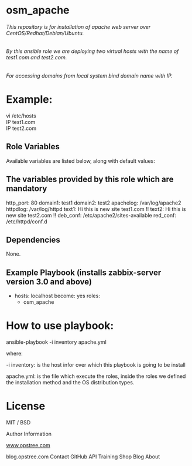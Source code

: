 # osm_apache
######  This repository is for installation of apache web server over CentOS/Redhat/Debian/Ubuntu.
######  By this ansible role we are deploying two virtual hosts with the name of test1.com and test2.com.
######  For accessing domains from local system bind domain name with IP. 

# Example:

vi /etc/hosts  
IP test1.com  
IP test2.com  

## Role Variables

Available variables are listed below, along with default values:
 
## The variables provided by this role which are mandatory

http_port: 80
domain1: test1
domain2: test2
apachelog: /var/log/apache2
httpdlog: /var/log/httpd
text1: Hi this is new site test1.com  !!
text2: Hi this is new site test2.com  !!
deb_conf: /etc/apache2/sites-available
red_conf: /etc/httpd/conf.d

## Dependencies

None.

## Example Playbook (installs zabbix-server version 3.0 and above)
 
 
- hosts: localhost
  become: yes
  roles:
    - osm_apache

# How to use playbook:
 ansible-playbook -i inventory apache.yml

where:

-i inventory: is the host infor over which this playbook is going to be install

apache.yml: is the file which execute the roles, inside the roles we defined the installation method and the OS distribution types.

# License

MIT / BSD

Author Information

www.opstree.com

blog.opstree.com
Contact GitHub API Training Shop Blog About


